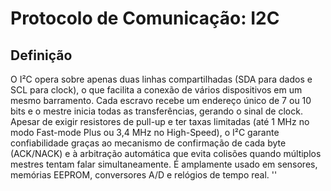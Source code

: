 # Protocolo de Comunicação: I2C
## Definição
O I²C opera sobre apenas duas linhas compartilhadas (SDA para dados e SCL para clock), o que facilita a conexão de vários dispositivos em um mesmo barramento. Cada escravo recebe um endereço único de 7 ou 10 bits e o mestre inicia todas as transferências, gerando o sinal de clock. Apesar de exigir resistores de pull-up e ter taxas limitadas (até 1 MHz no modo Fast-mode Plus ou 3,4 MHz no High-Speed), o I²C garante confiabilidade graças ao mecanismo de confirmação de cada byte (ACK/NACK) e à arbitração automática que evita colisões quando múltiplos mestres tentam falar simultaneamente. É amplamente usado em sensores, memórias EEPROM, conversores A/D e relógios de tempo real.
''

